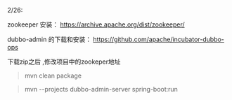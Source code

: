 2/26:

zookeeper 安装：
https://archive.apache.org/dist/zookeeper/

dubbo-admin 的下载和安装：
https://github.com/apache/incubator-dubbo-ops

下载zip之后 ,修改项目中的zookeper地址
>mvn clean package

>mvn --projects dubbo-admin-server spring-boot:run
